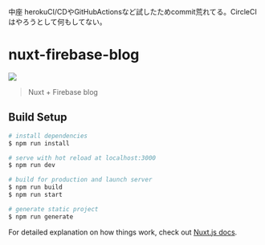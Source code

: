 中座
herokuCI/CDやGitHubActionsなど試したためcommit荒れてる。CircleCIはやろうとして何もしてない。

# nuxt-firebase-blog

![](https://github.com/kbsh/nuxt-firebase-blog/workflows/Node%20CI/badge.svg)

> Nuxt + Firebase blog

## Build Setup

``` bash
# install dependencies
$ npm run install

# serve with hot reload at localhost:3000
$ npm run dev

# build for production and launch server
$ npm run build
$ npm run start

# generate static project
$ npm run generate
```

For detailed explanation on how things work, check out [Nuxt.js docs](https://nuxtjs.org).
